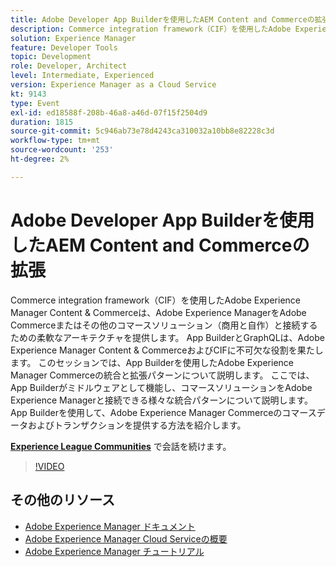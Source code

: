 ```yaml
---
title: Adobe Developer App Builderを使用したAEM Content and Commerceの拡張
description: Commerce integration framework（CIF）を使用したAdobe Experience Manager Content & Commerceは、Adobe Experience ManagerをAdobe Commerceまたはその他のコマースソリューション（商用と自作）と接続するための柔軟なアーキテクチャを提供します。 App BuilderとGraphQLは、Adobe Experience Manager Content & CommerceおよびCIFに不可欠な役割を果たします。 このセッションでは、App Builderを使用したAdobe Experience Manager Commerceの統合と拡張パターンについて説明します。 ここでは、App Builderがミドルウェアとして機能し、コマースソリューションをAdobe Experience Managerと接続できる様々な統合パターンについて説明します。 App Builderを使用して、Adobe Experience Manager Commerceのコマースデータおよびトランザクションを提供する方法を紹介します。
solution: Experience Manager
feature: Developer Tools
topic: Development
role: Developer, Architect
level: Intermediate, Experienced
version: Experience Manager as a Cloud Service
kt: 9143
type: Event
exl-id: ed18588f-208b-46a8-a46d-07f15f2504d9
duration: 1815
source-git-commit: 5c946ab73e78d4243ca310032a10bb8e82228c3d
workflow-type: tm+mt
source-wordcount: '253'
ht-degree: 2%

---
```


# Adobe Developer App Builderを使用したAEM Content and Commerceの拡張

Commerce integration framework（CIF）を使用したAdobe Experience Manager Content &amp; Commerceは、Adobe Experience ManagerをAdobe Commerceまたはその他のコマースソリューション（商用と自作）と接続するための柔軟なアーキテクチャを提供します。 App BuilderとGraphQLは、Adobe Experience Manager Content &amp; CommerceおよびCIFに不可欠な役割を果たします。 このセッションでは、App Builderを使用したAdobe Experience Manager Commerceの統合と拡張パターンについて説明します。 ここでは、App Builderがミドルウェアとして機能し、コマースソリューションをAdobe Experience Managerと接続できる様々な統合パターンについて説明します。 App Builderを使用して、Adobe Experience Manager Commerceのコマースデータおよびトランザクションを提供する方法を紹介します。

**[Experience League Communities](https://adobe.ly/3om4942)** で会話を続けます。

>[!VIDEO](https://video.tv.adobe.com/v/337567/?quality=12&learn=on&hidetitle=true)

## その他のリソース

- [Adobe Experience Manager ドキュメント ](https://experienceleague.adobe.com/docs/experience-manager-cloud-service.html?lang=ja)
- [Adobe Experience Manager Cloud Serviceの概要 ](https://experienceleague.adobe.com/docs/experience-manager-cloud-service/overview/home.html?lang=ja)
- [Adobe Experience Manager チュートリアル](https://experienceleague.adobe.com/docs/experience-manager-tutorials.html?lang=ja)
